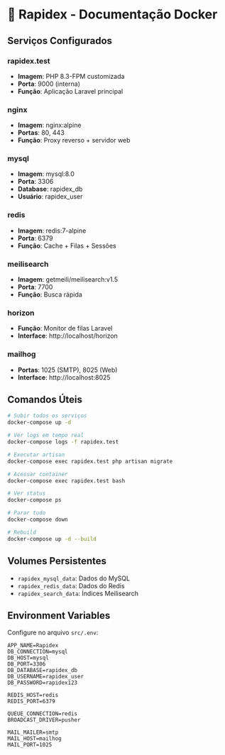 # 🐳 Rapidex - Documentação Docker

## Serviços Configurados

### rapidex.test
- **Imagem**: PHP 8.3-FPM customizada
- **Porta**: 9000 (interna)
- **Função**: Aplicação Laravel principal

### nginx
- **Imagem**: nginx:alpine
- **Portas**: 80, 443
- **Função**: Proxy reverso + servidor web

### mysql
- **Imagem**: mysql:8.0
- **Porta**: 3306
- **Database**: rapidex_db
- **Usuário**: rapidex_user

### redis
- **Imagem**: redis:7-alpine
- **Porta**: 6379
- **Função**: Cache + Filas + Sessões

### meilisearch
- **Imagem**: getmeili/meilisearch:v1.5
- **Porta**: 7700
- **Função**: Busca rápida

### horizon
- **Função**: Monitor de filas Laravel
- **Interface**: http://localhost/horizon

### mailhog
- **Portas**: 1025 (SMTP), 8025 (Web)
- **Interface**: http://localhost:8025

## Comandos Úteis

```bash
# Subir todos os serviços
docker-compose up -d

# Ver logs em tempo real
docker-compose logs -f rapidex.test

# Executar artisan
docker-compose exec rapidex.test php artisan migrate

# Acessar container
docker-compose exec rapidex.test bash

# Ver status
docker-compose ps

# Parar tudo
docker-compose down

# Rebuild
docker-compose up -d --build
```

## Volumes Persistentes

- `rapidex_mysql_data`: Dados do MySQL
- `rapidex_redis_data`: Dados do Redis  
- `rapidex_search_data`: Índices Meilisearch

## Environment Variables

Configure no arquivo `src/.env`:

```env
APP_NAME=Rapidex
DB_CONNECTION=mysql
DB_HOST=mysql
DB_PORT=3306
DB_DATABASE=rapidex_db
DB_USERNAME=rapidex_user
DB_PASSWORD=rapidex123

REDIS_HOST=redis
REDIS_PORT=6379

QUEUE_CONNECTION=redis
BROADCAST_DRIVER=pusher

MAIL_MAILER=smtp
MAIL_HOST=mailhog
MAIL_PORT=1025
```
